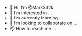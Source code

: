 - 👋 Hi, I’m @Mark332k
- 👀 I’m interested in ...
- 🌱 I’m currently learning ...
- 💞️ I’m looking to collaborate on ...
- 📫 How to reach me ...

<!---
Mark332k/Mark332k is a ✨ special ✨ repository because its `README.md` (this file) appears on your GitHub profile.
You can click the Preview link to take a look at your changes.
--->
